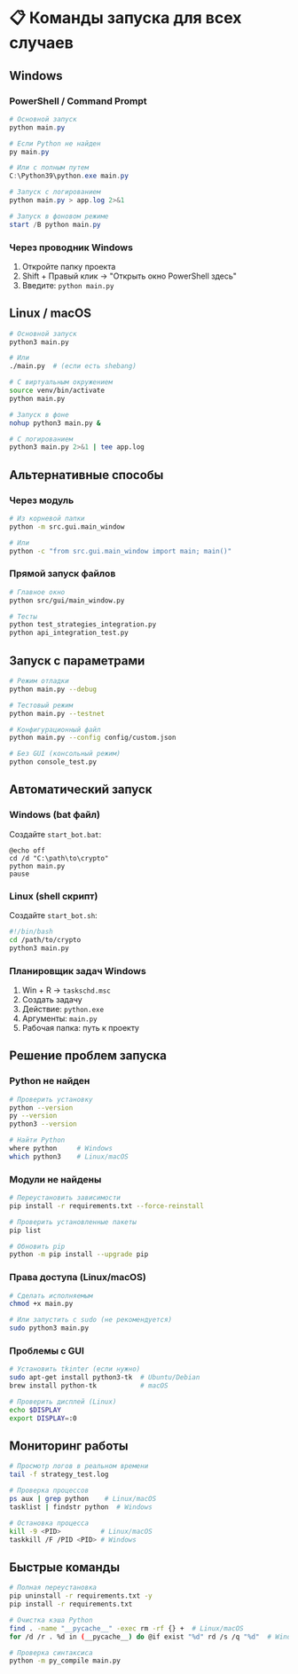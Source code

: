 # 📋 Команды запуска для всех случаев

## Windows

### PowerShell / Command Prompt
```powershell
# Основной запуск
python main.py

# Если Python не найден
py main.py

# Или с полным путем
C:\Python39\python.exe main.py

# Запуск с логированием
python main.py > app.log 2>&1

# Запуск в фоновом режиме
start /B python main.py
```

### Через проводник Windows
1. Откройте папку проекта
2. Shift + Правый клик → "Открыть окно PowerShell здесь"
3. Введите: `python main.py`

## Linux / macOS

```bash
# Основной запуск
python3 main.py

# Или
./main.py  # (если есть shebang)

# С виртуальным окружением
source venv/bin/activate
python main.py

# Запуск в фоне
nohup python3 main.py &

# С логированием
python3 main.py 2>&1 | tee app.log
```

## Альтернативные способы

### Через модуль
```bash
# Из корневой папки
python -m src.gui.main_window

# Или
python -c "from src.gui.main_window import main; main()"
```

### Прямой запуск файлов
```bash
# Главное окно
python src/gui/main_window.py

# Тесты
python test_strategies_integration.py
python api_integration_test.py
```

## Запуск с параметрами

```bash
# Режим отладки
python main.py --debug

# Тестовый режим
python main.py --testnet

# Конфигурационный файл
python main.py --config config/custom.json

# Без GUI (консольный режим)
python console_test.py
```

## Автоматический запуск

### Windows (bat файл)
Создайте `start_bot.bat`:
```batch
@echo off
cd /d "C:\path\to\crypto"
python main.py
pause
```

### Linux (shell скрипт)
Создайте `start_bot.sh`:
```bash
#!/bin/bash
cd /path/to/crypto
python3 main.py
```

### Планировщик задач Windows
1. Win + R → `taskschd.msc`
2. Создать задачу
3. Действие: `python.exe`
4. Аргументы: `main.py`
5. Рабочая папка: путь к проекту

## Решение проблем запуска

### Python не найден
```bash
# Проверить установку
python --version
py --version
python3 --version

# Найти Python
where python     # Windows
which python3    # Linux/macOS
```

### Модули не найдены
```bash
# Переустановить зависимости
pip install -r requirements.txt --force-reinstall

# Проверить установленные пакеты
pip list

# Обновить pip
python -m pip install --upgrade pip
```

### Права доступа (Linux/macOS)
```bash
# Сделать исполняемым
chmod +x main.py

# Или запустить с sudo (не рекомендуется)
sudo python3 main.py
```

### Проблемы с GUI
```bash
# Установить tkinter (если нужно)
sudo apt-get install python3-tk  # Ubuntu/Debian
brew install python-tk           # macOS

# Проверить дисплей (Linux)
echo $DISPLAY
export DISPLAY=:0
```

## Мониторинг работы

```bash
# Просмотр логов в реальном времени
tail -f strategy_test.log

# Проверка процессов
ps aux | grep python    # Linux/macOS
tasklist | findstr python  # Windows

# Остановка процесса
kill -9 <PID>          # Linux/macOS
taskkill /F /PID <PID> # Windows
```

## Быстрые команды

```bash
# Полная переустановка
pip uninstall -r requirements.txt -y
pip install -r requirements.txt

# Очистка кэша Python
find . -name "__pycache__" -exec rm -rf {} +  # Linux/macOS
for /d /r . %d in (__pycache__) do @if exist "%d" rd /s /q "%d"  # Windows

# Проверка синтаксиса
python -m py_compile main.py
```